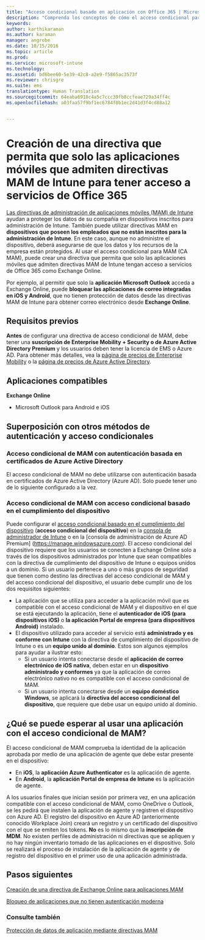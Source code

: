 ```yaml
---
title: "Acceso condicional basado en aplicación con Office 365 | Microsoft Intune"
description: "Comprenda los conceptos de cómo el acceso condicional para MAM puede ayudar a controlar qué aplicaciones tienen acceso a los servicios de Office 365."
keywords: 
author: karthikaraman
ms.author: karaman
manager: angrobe
ms.date: 10/15/2016
ms.topic: article
ms.prod: 
ms.service: microsoft-intune
ms.technology: 
ms.assetid: bd6bee60-5e39-42c8-a2e9-f5865ac3573f
ms.reviewer: chrisgre
ms.suite: ems
translationtype: Human Translation
ms.sourcegitcommit: 64eaba6918c4a5c7ccc39fb8ccfeae729a34ff4c
ms.openlocfilehash: a03faa57f9bf1ec6784f0b1ec2d41d3f4cd88a12


---
```


# Creación de una directiva que permita que solo las aplicaciones móviles que admiten directivas MAM de Intune para tener acceso a servicios de Office 365
[Las directivas de administración de aplicaciones móviles (MAM) de Intune](protect-apps-and-data-with-microsoft-intune.md) ayudan a proteger los datos de su compañía en dispositivos inscritos para administración de Intune. También puede utilizar directivas MAM en **dispositivos que poseen los empleados que no están inscritos para la administración de Intune**.  En este caso, aunque no administre el dispositivo, deberá asegurarse de que los datos y los recursos de la empresa están protegidos. Al usar el acceso condicional para MAM (CA MAM), puede crear una directiva que permita que solo las aplicaciones móviles que admiten directivas MAM de Intune tengan acceso a servicios de Office 365 como Exchange Online.

Por ejemplo, al permitir que solo la **aplicación Microsoft Outlook** acceda a Exchange Online, puede **bloquear las aplicaciones de correo integradas en iOS y Android**, que no tienen protección de datos desde las directivas MAM de Intune para obtener correo electrónico desde **Exchange Online**.

## Requisitos previos
**Antes** de configurar una directiva de acceso condicional de MAM, debe tener una **suscripción de Enterprise Mobility + Security o de Azure Active Directory Premium** y los usuarios deben tener la licencia de EMS o Azure AD. Para obtener más detalles, vea la [página de precios de Enterprise Mobility](https://www.microsoft.com/en-us/cloud-platform/enterprise-mobility-pricing) o la [página de precios de Azure Active Directory](https://azure.microsoft.com/en-us/pricing/details/active-directory/).


## Aplicaciones compatibles
**Exchange Online**
* Microsoft Outlook para Android e iOS

## Superposición con otros métodos de autenticación y acceso condicionales
### Acceso condicional de MAM con autenticación basada en certificados de Azure Active Directory

El acceso condicional de MAM no debe utilizarse con autenticación basada en certificados de Azure Active Directory (Azure AD). Solo puede tener uno de lo siguiente configurado a la vez.
### Acceso condicional de MAM con acceso condicional basado en el cumplimiento del dispositivo  

Puede configurar el [acceso condicional basado en el cumplimiento del dispositivo](restrict-access-to-email-and-o365-services-with-microsoft-intune.md) (**acceso condicional del dispositivo**) en la [consola de administrador de Intune](https://manage.microsoft.com) o en la [consola de administración de Azure AD Premium] (https://manage.windowsazure.com). El acceso condicional del dispositivo requiere que los usuarios se conecten a Exchange Online solo a través de los dispositivos administrados por Intune que sean compatibles con la directiva de cumplimiento del dispositivo de Intune o equipos unidos a un dominio.  Si un usuario pertenece a uno o más grupos de seguridad que tienen como destino las directivas del acceso condicional de MAM y del acceso condicional del dispositivo, el usuario debe cumplir uno de los dos requisitos siguientes:
* La aplicación que se utiliza para acceder a la aplicación móvil que es compatible con el acceso condicional de MAM y el dispositivo en el que se está ejecutando la aplicación, tiene el **autenticador de iOS (para dispositivos iOS)** o **la aplicación Portal de empresa (para dispositivos Android)** instalado.
* El dispositivo utilizado para acceder al servicio está **administrado y es conforme con Intune** con la directiva de cumplimiento del dispositivo de Intune o es un **equipo unido al dominio**.  Estos son algunos ejemplos para ayudar a ilustrar esto:
  * Si un usuario intenta conectarse desde el **aplicación de correo electrónico de iOS nativa**, deben estar en un **dispositivo administrado y conformes** ya que la aplicación de correo electrónico nativo no es compatible con el acceso condicional de MAM.
  * Si un usuario intenta conectarse desde un **equipo doméstico Windows**, se aplicará la **directiva del acceso condicional del dispositivo**, que requiere que debe usar un equipo unido al dominio.


## ¿Qué se puede esperar al usar una aplicación con el acceso condicional de MAM?
El acceso condicional de MAM comprueba la identidad de la aplicación aprobada por medio de una aplicación de agente que debe estar presente en el dispositivo:
*  En **iOS**, la **aplicación Azure Authenticator** es la aplicación de agente.
* En **Android**, la **aplicación Portal de empresa de Intune** es la aplicación de agente. 

A los usuarios finales que inician sesión por primera vez, en una aplicación compatible con el acceso condicional de MAM, como OneDrive o Outlook, se les pedirá que instalen la aplicación de agente y registren el dispositivo con Azure AD. El registro del dispositivo en Azure AD (anteriormente conocido Workplace Join) creará un registro y un certificado del dispositivo con el que se emiten los tokens.  **No** es lo mismo que la **inscripción de MDM**. No existen perfiles de administración ni directivas que se apliquen y no hay ningún inventario tomado de las aplicaciones en el dispositivo.  Solo se realizará el proceso de instalación de la aplicación de agente y de registro del dispositivo en el primer uso de una aplicación administrada.


## Pasos siguientes
[Creación de una directiva de Exchange Online para aplicaciones MAM](mam-ca-for-exchange-online.md)

[Bloqueo de aplicaciones que no tienen autenticación moderna](block-apps-with-no-modern-authentication.md)

### Consulte también

[Protección de datos de aplicación mediante directivas MAM](protect-app-data-using-mobile-app-management-policies-with-microsoft-intune.md)



<!--HONumber=Oct16_HO2-->


